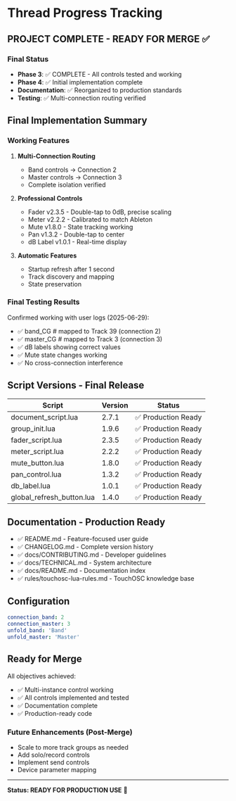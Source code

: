 # Thread Progress Tracking

## PROJECT COMPLETE - READY FOR MERGE ✅

### Final Status
- **Phase 3**: ✅ COMPLETE - All controls tested and working
- **Phase 4**: ✅ Initial implementation complete
- **Documentation**: ✅ Reorganized to production standards
- **Testing**: ✅ Multi-connection routing verified

## Final Implementation Summary

### Working Features
1. **Multi-Connection Routing**
   - Band controls → Connection 2
   - Master controls → Connection 3
   - Complete isolation verified

2. **Professional Controls**
   - Fader v2.3.5 - Double-tap to 0dB, precise scaling
   - Meter v2.2.2 - Calibrated to match Ableton
   - Mute v1.8.0 - State tracking working
   - Pan v1.3.2 - Double-tap to center
   - dB Label v1.0.1 - Real-time display

3. **Automatic Features**
   - Startup refresh after 1 second
   - Track discovery and mapping
   - State preservation

### Final Testing Results
Confirmed working with user logs (2025-06-29):
- ✅ band_CG # mapped to Track 39 (connection 2)
- ✅ master_CG # mapped to Track 3 (connection 3)
- ✅ dB labels showing correct values
- ✅ Mute state changes working
- ✅ No cross-connection interference

## Script Versions - Final Release
| Script | Version | Status |
|--------|---------|---------|
| document_script.lua | 2.7.1 | ✅ Production Ready |
| group_init.lua | 1.9.6 | ✅ Production Ready |
| fader_script.lua | 2.3.5 | ✅ Production Ready |
| meter_script.lua | 2.2.2 | ✅ Production Ready |
| mute_button.lua | 1.8.0 | ✅ Production Ready |
| pan_control.lua | 1.3.2 | ✅ Production Ready |
| db_label.lua | 1.0.1 | ✅ Production Ready |
| global_refresh_button.lua | 1.4.0 | ✅ Production Ready |

## Documentation - Production Ready
- ✅ README.md - Feature-focused user guide
- ✅ CHANGELOG.md - Complete version history
- ✅ docs/CONTRIBUTING.md - Developer guidelines
- ✅ docs/TECHNICAL.md - System architecture
- ✅ docs/README.md - Documentation index
- ✅ rules/touchosc-lua-rules.md - TouchOSC knowledge base

## Configuration
```yaml
connection_band: 2
connection_master: 3
unfold_band: 'Band'
unfold_master: 'Master'
```

## Ready for Merge
All objectives achieved:
- ✅ Multi-instance control working
- ✅ All controls implemented and tested
- ✅ Documentation complete
- ✅ Production-ready code

### Future Enhancements (Post-Merge)
- Scale to more track groups as needed
- Add solo/record controls
- Implement send controls
- Device parameter mapping

---

**Status: READY FOR PRODUCTION USE** 🚀